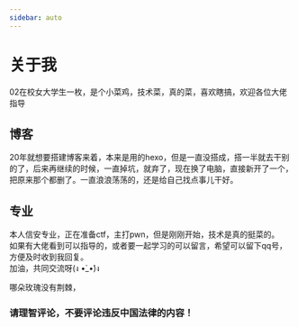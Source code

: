 ```yaml
---
sidebar: auto
---
```

 # 关于我

 02在校女大学生一枚，是个小菜鸡，技术菜，真的菜，喜欢瞎搞，欢迎各位大佬指导

  ## 博客
  20年就想要搭建博客来着，本来是用的hexo，但是一直没搭成，搭一半就去干别的了，后来再继续的时候，一直掉坑，就弃了，现在换了电脑，直接新开了一个，把原来那个都删了。一直浪浪荡荡的，还是给自己找点事儿干好。

  ## 专业
  本人信安专业，正在准备ctf，主打pwn，但是刚刚开始，技术是真的挺菜的。   
  如果有大佬看到可以指导的，或者要一起学习的可以留言，希望可以留下qq号，方便及时收到我回复。  
  加油，共同交流呀(ง •̀_•́)ง




  哪朵玫瑰没有荆棘，

  ### 请理智评论，不要评论违反中国法律的内容！

<Vssue />